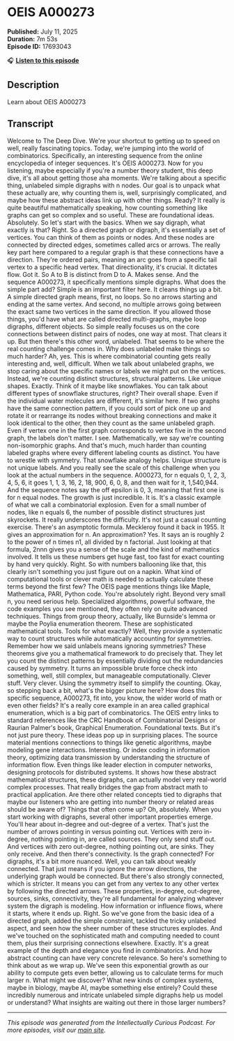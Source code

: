 # OEIS A000273

**Published:** July 11, 2025  
**Duration:** 7m 53s  
**Episode ID:** 17693043

🎧 **[Listen to this episode](https://intellectuallycurious.buzzsprout.com/2529712/episodes/17693043-oeis-a000273)**

## Description

Learn about OEIS A000273

## Transcript

Welcome to The Deep Dive. We're your shortcut to getting up to speed on well, really fascinating topics. Today, we're jumping into the world of combinatorics. Specifically, an interesting sequence from the online encyclopedia of integer sequences. It's OEIS A000273. Now for you listening, maybe especially if you're a number theory student, this deep dive, it's all about getting those aha moments. We're talking about a specific thing, unlabeled simple digraphs with n nodes. Our goal is to unpack what these actually are, why counting them is, well, surprisingly complicated, and maybe how these abstract ideas link up with other things. Ready? It really is quite beautiful mathematically speaking, how counting something like graphs can get so complex and so useful. These are foundational ideas. Absolutely. So let's start with the basics. When we say digraph, what exactly is that? Right. So a directed graph or digraph, it's essentially a set of vertices. You can think of them as points or nodes. And these nodes are connected by directed edges, sometimes called arcs or arrows. The really key part here compared to a regular graph is that these connections have a direction. They're ordered pairs, meaning an arc goes from a specific tail vertex to a specific head vertex. That directionality, it's crucial. It dictates flow. Got it. So A to B is distinct from D to A. Makes sense. And the sequence A000273, it specifically mentions simple digraphs. What does the simple part add? Simple is an important filter here. It cleans things up a bit. A simple directed graph means, first, no loops. So no arrows starting and ending at the same vertex. And second, no multiple arrows going between the exact same two vertices in the same direction. If you allowed those things, you'd have what are called directed multi-graphs, maybe loop digraphs, different objects. So simple really focuses us on the core connections between distinct pairs of nodes, one way at most. That clears it up. But then there's this other word, unlabeled. That seems to be where the real counting challenge comes in. Why does unlabeled make things so much harder? Ah, yes. This is where combinatorial counting gets really interesting and, well, difficult. When we talk about unlabeled graphs, we stop caring about the specific names or labels we might put on the vertices. Instead, we're counting distinct structures, structural patterns. Like unique shapes. Exactly. Think of it maybe like snowflakes. You can talk about different types of snowflake structures, right? Their overall shape. Even if the individual water molecules are different, it's similar here. If two graphs have the same connection pattern, if you could sort of pick one up and rotate it or rearrange its nodes without breaking connections and make it look identical to the other, then they count as the same unlabeled graph. Even if vertex one in the first graph corresponds to vertex five in the second graph, the labels don't matter. I see. Mathematically, we say we're counting non-isomorphic graphs. And that's much, much harder than counting labeled graphs where every different labeling counts as distinct. You have to wrestle with symmetry. That snowflake analogy helps. Unique structure is not unique labels. And you really see the scale of this challenge when you look at the actual numbers in the sequence. A000273, for n equals 0, 1, 2, 3, 4, 5, 6, it goes 1, 1, 3, 16, 2, 18, 900, 6, 0, 8, and then wait for it, 1,540,944. And the sequence notes say the off epsilon is 0, 3, meaning that first one is for n equal nodes. The growth is just incredible. It is. It's a classic example of what we call a combinatorial explosion. Even for a small number of nodes, like n equals 6, the number of possible distinct structures just skyrockets. It really underscores the difficulty. It's not just a casual counting exercise. There's an asymptotic formula. Meckleroy found it back in 1955. It gives an approximation for n. An approximation? Yes. It says an is roughly 2 to the power of n times n1, all divided by n factorial. Just looking at that formula, 2nnn gives you a sense of the scale and the kind of mathematics involved. It tells us these numbers get huge fast, too fast for exact counting by hand very quickly. Right. So with numbers ballooning like that, this clearly isn't something you just figure out on a napkin. What kind of computational tools or clever math is needed to actually calculate these terms beyond the first few? The OEIS page mentions things like Maple, Mathematica, PARI, Python code. You're absolutely right. Beyond very small n, you need serious help. Specialized algorithms, powerful software, the code examples you see mentioned, they often rely on quite advanced techniques. Things from group theory, actually, like Burnside's lemma or maybe the Poylia enumeration theorem. These are sophisticated mathematical tools. Tools for what exactly? Well, they provide a systematic way to count structures while automatically accounting for symmetries. Remember how we said unlabels means ignoring symmetries? These theorems give you a mathematical framework to do precisely that. They let you count the distinct patterns by essentially dividing out the redundancies caused by symmetry. It turns an impossible brute force check into something, well, still complex, but manageable computationally. Clever stuff. Very clever. Using the symmetry itself to simplify the counting. Okay, so stepping back a bit, what's the bigger picture here? How does this specific sequence, A000273, fit into, you know, the wider world of math or even other fields? It's a really core example in an area called graphical enumeration, which is a big part of combinatorics. The OEIS entry links to standard references like the CRC Handbook of Combinatorial Designs or Raurian Palmer's book, Graphical Enumeration. Foundational texts. But it's not just pure theory. These ideas pop up in surprising places. The source material mentions connections to things like genetic algorithms, maybe modeling gene interactions. Interesting. Or index coding in information theory, optimizing data transmission by understanding the structure of information flow. Even things like leader election in computer networks, designing protocols for distributed systems. It shows how these abstract mathematical structures, these digraphs, can actually model very real-world complex processes. That really bridges the gap from abstract math to practical application. Are there other related concepts tied to digraphs that maybe our listeners who are getting into number theory or related areas should be aware of? Things that often come up? Oh, absolutely. When you start working with digraphs, several other important properties emerge. You'll hear about in-degree and out-degree of a vertex. That's just the number of arrows pointing in versus pointing out. Vertices with zero in-degree, nothing pointing in, are called sources. They only send stuff out. And vertices with zero out-degree, nothing pointing out, are sinks. They only receive. And then there's connectivity. Is the graph connected? For digraphs, it's a bit more nuanced. Well, you can talk about weakly connected. That just means if you ignore the arrow directions, the underlying graph would be connected. But there's also strongly connected, which is stricter. It means you can get from any vertex to any other vertex by following the directed arrows. These properties, in-degree, out-degree, sources, sinks, connectivity, they're all fundamental for analyzing whatever system the digraph is modeling. How information or influence flows, where it starts, where it ends up. Right. So we've gone from the basic idea of a directed graph, added the simple constraint, tackled the tricky unlabeled aspect, and seen how the sheer number of these structures explodes. And we've touched on the sophisticated math and computing needed to count them, plus their surprising connections elsewhere. Exactly. It's a great example of the depth and elegance you find in combinatorics. And how abstract counting can have very concrete relevance. So here's something to think about as we wrap up. We've seen this exponential growth as our ability to compute gets even better, allowing us to calculate terms for much larger n. What might we discover? What new kinds of complex systems, maybe in biology, maybe AI, maybe something else entirely? Could these incredibly numerous and intricate unlabeled simple digraphs help us model or understand? What insights are waiting out there in those larger numbers?

---
*This episode was generated from the Intellectually Curious Podcast. For more episodes, visit our [main site](https://intellectuallycurious.buzzsprout.com).*
